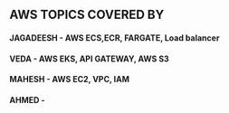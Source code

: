 ## AWS TOPICS COVERED BY

#### JAGADEESH - AWS ECS,ECR, FARGATE, Load balancer
#### VEDA - AWS EKS, API GATEWAY, AWS S3
#### MAHESH - AWS EC2, VPC, IAM
#### AHMED - 
